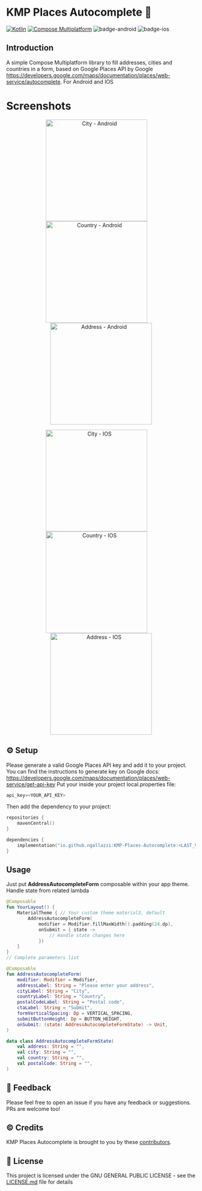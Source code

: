 # KMP Places Autocomplete 📌
[![Kotlin](https://img.shields.io/badge/kotlin-v2.0.20-blue.svg?logo=kotlin)](http://kotlinlang.org)
[![Compose Multiplatform](https://img.shields.io/badge/Compose%20Multiplatform-v1.7.1-blue)](https://github.com/JetBrains/compose-multiplatform)
![badge-android](http://img.shields.io/badge/platform-android-6EDB8D.svg?style=flat)
![badge-ios](http://img.shields.io/badge/platform-ios-CDCDCD.svg?style=flat)

## Introduction
A simple Compose Multiplatform library to fill addresses, cities and countries in a form, based on Google
Places API by
Google https://developers.google.com/maps/documentation/places/web-service/autocomplete.
For Android and IOS

# Screenshots

<p align="center">
  <img src="https://github.com/ngallazzi/KMP-Places-Autocomplete/blob/main/screenshots/android/city.png" alt="City - Android" width="270" style="margin-right: 24px;"/>
  <img src="https://github.com/ngallazzi/KMP-Places-Autocomplete/blob/main/screenshots/android/country.png" alt="Country - Android" width="270" style="margin-right: 24px;"/>
  <img src="https://github.com/ngallazzi/KMP-Places-Autocomplete/blob/main/screenshots/android/address.png" alt="Address - Android" width="270"/>
</p>
<p align="center">
  <img src="https://github.com/ngallazzi/KMP-Places-Autocomplete/blob/main/screenshots/ios/city.png" alt="City - IOS" width="270" style="margin-right: 24px;"/>
  <img src="https://github.com/ngallazzi/KMP-Places-Autocomplete/blob/main/screenshots/ios/country.png" alt="Country - IOS" width="270" style="margin-right: 24px;"/>
  <img src="https://github.com/ngallazzi/KMP-Places-Autocomplete/blob/main/screenshots/ios/address.png" alt="Address - IOS" width="270"/>
</p>



## ⚙️ Setup
Please generate a valid Google Places API key and add it to your project. You can find the instructions to generate key on Google docs: https://developers.google.com/maps/documentation/places/web-service/get-api-key
Put your inside your project local.properties file:
```kotlin 
api_key=<YOUR_API_KEY>
```
Then add the dependency to your project:

```kotlin
repositories {
    mavenCentral()
}

dependencies {
    implementation("io.github.ngallazzi:KMP-Places-Autocomplete:<LAST_VERSION>")
}
```

## Usage
Just put **AddressAutocompleteForm** composable within your app theme. Handle state from related lambda

```kotlin
@Composable
fun YourLayout() {
    MaterialTheme { // Your custom theme material3, default
        AddressAutocompleteForm(
            modifier = Modifier.fillMaxWidth().padding(24.dp),
            onSubmit = { state ->
                // Handle state changes here
            })
    }
}
// Complete parameters list

@Composable
fun AddressAutocompleteForm(
    modifier: Modifier = Modifier,
    addressLabel: String = "Please enter your address",
    cityLabel: String = "City",
    countryLabel: String = "Country",
    postalCodeLabel: String = "Postal code",
    ctaLabel: String = "Submit",
    formVerticalSpacing: Dp = VERTICAL_SPACING,
    submitButtonHeight: Dp = BUTTON_HEIGHT,
    onSubmit: (state: AddressAutocompleteFormState) -> Unit,
)

data class AddressAutocompleteFormState(
    val address: String = "",
    val city: String = "",
    val country: String = "",
    val postalCode: String = "",
)

```
## 💬 Feedback
Please feel free to open an issue if you have any feedback or suggestions. PRs are welcome too!

## ©️ Credits

KMP Places Autocomplete is brought to you by
these [contributors](https://github.com/ngallazzi/KMP-Places-Autocomplete/graphs/contributors).

## 📜 License

This project is licensed under the GNU GENERAL PUBLIC LICENSE - see
the [LICENSE.md](https://github.com/ngallazzi/KMP-Places-Autocomplete/blob/main/LICENSE) file for details
